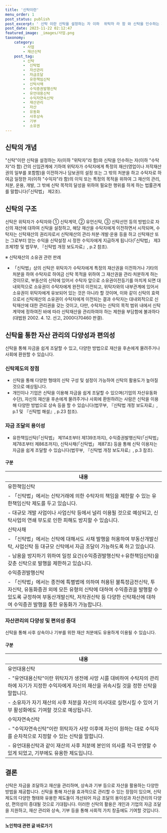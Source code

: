 ```yaml
---
title: '신탁이란'
menu_order: 1
post_status: publish
post_excerpt: ' 신탁 이란 신탁을 설정하는 자 이하  위탁자 라 함 와 신탁을 인수하는 자 이하  수탁자 라 함  간의 신임관계에 기하여 위탁자가 수탁자에게 특정의 재산 영업이나 저작재산권의 일부를 포함함 을 이전하거나 담보권의 설정 또는 그 밖의 처분을 하고 수탁자로 하여금 일정한 자 이하  수익자 라 함 의 이익 또는 특정의 목적을 위하여 그 재산의 관리, 처분, 운용, 개발, 그 밖에 신탁 목적의 달성을 위하여 필요한 행위를 하게 하는 법률관계를 말합니다  신탁법  제2조 .'
post_date: 2023-11-22 02:12:47
featured_image: _images/사업.png
taxonomy:
    category:
        - 사업
        - 재산신탁
    post_tag:
        - 신탁
        -  신탁법
        -  자산관리
        -  자금조달
        -  유한책임신탁
        -  신탁사채
        -  수익증권발행신탁
        -  유언대용신탁
        -  수익자연속신탁
        -  재산관리
        -  자산
        -  유동화
        -  사후상속
        -  기부
        -  소유권
---
```



## 신탁의 개념

"신탁"이란 신탁을 설정하는 자(이하 "위탁자"라 함)와 신탁을 인수하는 자(이하 "수탁자"라 함) 간의 신임관계에 기하여 위탁자가 수탁자에게 특정의 재산(영업이나 저작재산권의 일부를 포함함)을 이전하거나 담보권의 설정 또는 그 밖의 처분을 하고 수탁자로 하여금 일정한 자(이하 "수익자"라 함)의 이익 또는 특정의 목적을 위하여 그 재산의 관리, 처분, 운용, 개발, 그 밖에 신탁 목적의 달성을 위하여 필요한 행위를 하게 하는 법률관계를 말합니다(「신탁법」 제2조).

## 신탁의 구조

신탁은 위탁자가 수탁자와 ① 신탁계약, ② 유언신탁, ③ 신탁선언 등의 방법으로 자신의 재산에 대하여 신탁을 설정하고, 해당 재산을 수탁자에게 이전하면서 시작되며, 수탁자는 신탁재산의 권리자로서 신탁재산의 관리·처분·개발·운용 등을 하고 신탁재산 또는 그로부터 얻는 수익을 신탁설정 시 정한 수익자에게 지급하게 됩니다(「신탁법」 제3조제1항 및 법무부, 『신탁법 개정 보도자료』, p.2 참조).

※ 신탁재산의 소유권 관련 판례
- 「신탁법」상의 신탁은 위탁자가 수탁자에게 특정의 재산권을 이전하거나 기타의 처분을 하여 수탁자로 하여금 신탁 목적을 위하여 그 재산권을 관리·처분하게 하는 것이므로, 부동산의 신탁에 있어서 수탁자 앞으로 소유권이전등기를 마치게 되면 대내외적으로 소유권이 수탁자에게 완전히 이전되고, 위탁자와의 내부관계에 있어서 소유권이 위탁자에게 유보되어 있는 것은 아니라 할 것이며, 이와 같이 신탁의 효력으로서 신탁재산의 소유권이 수탁자에게 이전되는 결과 수탁자는 대내외적으로 신탁재산에 대한 관리권을 갖는 것이고, 다만, 수탁자는 신탁의 목적 범위 내에서 신탁계약에 정하여진 바에 따라 신탁재산을 관리하여야 하는 제한을 부담함에 불과하다(대법원 2002. 4. 12. 선고, 2000다70460 판결).

## 신탁을 통한 자산 관리의 다양성과 편의성

신탁을 통해 자금을 쉽게 조달할 수 있고, 다양한 방법으로 재산을 후손에게 물려주거나 사회에 환원할 수 있습니다.

### 신탁제도의 장점

- 신탁을 통해 다양한 형태의 신탁 구성 및 설정이 가능하여 신탁의 활용도가 높아질 것으로 예상됩니다.
- 개인이나 기업은 신탁을 이용해 자금을 쉽게 조달할 수 있으며(기업의 자산유동화 수단), 자신의 재산을 후손에게 물려주거나 사회에 환원하려는 사람은 신탁을 이용해 다양한 방법으로 상속 등을 할 수 있습니다(법무부, 『신탁법 개정 보도자료』, p.1 및 『신탁법 해설』, p.23 참조).

### 자금 조달의 용이성

- 유한책임신탁(「신탁법」 제114조부터 제139조까지), 수익증권발행신탁(「신탁법」 제78조부터 제86조까지), 신탁사채(「신탁법」 제87조) 등을 통해 신탁 이용자는 자금을 쉽게 조달할 수 있습니다(법무부, 『신탁법 개정 보도자료』, p.3 참조).

#### 구분

| 내용     |
| -------- |
| 유한책임신탁 |
| - 「신탁법」에서는 신탁거래에 의한 수탁자의 책임을 제한할 수 있는 유한책임신탁 제도를 두고 있습니다. |
| - 대규모 개발 사업이나 사업신탁 등에서 널리 이용될 것으로 예상되고, 신탁사업의 연쇄 부도로 인한 피해도 방지할 수 있습니다. |
| 신탁사채   |
| - 「신탁법」에서는 신탁에 대해서도 사채 발행을 허용하여 부동산개발신탁, 사업신탁 등 대규모 신탁에서 자금 조달이 가능하도록 하고 있습니다. |
| - 남용을 방지하기 위하여 일정 요건(수익증권발행신탁＋유한책임신탁)을 갖춘 신탁으로 발행을 제한하고 있습니다. |
| 수익증권발행신탁 |
| - 「신탁법」에서는 종전에 특별법에 의하여 허용된 불특정금전신탁, 투자신탁, 유동화증권 외에 모든 유형의 신탁에 대하여 수익증권을 발행할 수 있도록 규정하여 부동산개발신탁, 저작권신탁 등 다양한 신탁재산에 대하여 수익증권 발행을 통한 유동화가 가능합니다. |

### 자산관리의 다양성 및 편의성 증대

신탁을 통해 사후 상속이나 기부를 위한 재산 처분에도 유용하게 이용될 수 있습니다.

#### 구분

| 내용          |
| ------------- |
| 유언대용신탁   |
| - "유언대용신탁"이란 위탁자가 생전에 사망 시를 대비하여 수탁자의 관리 하에 자기가 지정한 수익자에게 자신의 재산을 귀속시킬 것을 정한 신탁을 말합니다. |
| - 소유자가 자기 재산의 사후 처분을 자신의 의사대로 실현시킬 수 있어 기부 활성화에도 기여할 것으로 예상됩니다. |
| 수익자연속신탁 |
| - "수익자연속신탁"이란 위탁자가 사망 이후에 자신이 원하는 대로 수익자를 순차적으로 지정할 수 있는 신탁을 말합니다. |
| - 유언대용신탁과 같이 재산의 사후 처분에 본인의 의사를 적극 반영할 수 있게 되었고, 기부에도 유용한 제도입니다. |

## 결론

신탁은 자금을 조달하고 재산을 관리하며, 상속과 기부 등으로 자산을 활용하는 다양한 방법을 제공합니다. 신탁을 통해 자산을 효과적으로 관리할 수 있는 장점이 있으며, 신탁제도의 다양한 형태와 유용한 제도들이 개선되어 자금 조달의 용이성과 자산관리의 다양성, 편의성이 증대될 것으로 기대됩니다. 이러한 신탁의 활용은 개인과 기업의 자금 조달을 지원하고, 재산 관리와 상속, 기부 등을 통해 사회적 가치 창출에도 기여할 것입니다. 


<!-- wp:separator -->
<hr class="wp-block-separator has-alpha-channel-opacity"/>
<!-- /wp:separator -->

<!-- wp:group {"backgroundColor":"base","layout":{"type":"constrained"}} -->
<div class="wp-block-group has-base-background-color has-background"><!-- wp:paragraph {"align":"center","fontSize":"medium"} -->
<p class="has-text-align-center has-large-font-size"><strong>노인학대 관련 글 바로가기</strong></p>
<!-- /wp:paragraph -->


<!-- wp:latest-posts
{"categories":[{"id":23460,"count":19,"description":"","link":"https://uknowlaw.com/category/%eb%85%b8%ec%9d%b8%ed%95%99%eb%8c%80/","name":"노인학대","slug":"노인학대","taxonomy":"category","parent":0,"meta":[],"_links":{"self":[{"href":"https://uknowlaw.com/wp-json/wp/v2/categories/23460"}],"collection":[{"href":"https://uknowlaw.com/wp-json/wp/v2/categories"}],"about":[{"href":"https://uknowlaw.com/wp-json/wp/v2/taxonomies/category"}],"wp:post_type":[{"href":"https://uknowlaw.com/wp-json/wp/v2/posts?categories=23460"}],"curies":[{"name":"wp","href":"https://api.w.org/{rel}","templated":true}]}}],"postsToShow":100,"excerptLength":28,"postLayout":"grid","columns":2,"featuredImageAlign":"left","featuredImageSizeSlug":"large","fontSize":"small"} /--></div>
<!-- /wp:group -->